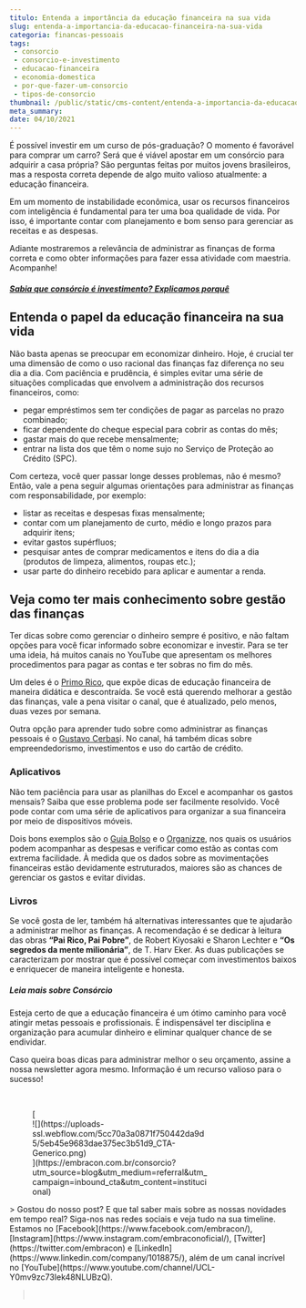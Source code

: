 ```yaml
---
titulo: Entenda a importância da educação financeira na sua vida
slug: entenda-a-importancia-da-educacao-financeira-na-sua-vida
categoria: financas-pessoais
tags:
 - consorcio
 - consorcio-e-investimento
 - educacao-financeira
 - economia-domestica
 - por-que-fazer-um-consorcio
 - tipos-de-consorcio
thumbnail: /public/static/cms-content/entenda-a-importancia-da-educacao-financeira-na-sua-vida.jpeg
meta_summary: 
date: 04/10/2021
---
```

É possível investir em um curso de pós-graduação? O momento é favorável para comprar um carro? Será que é viável apostar em um consórcio para adquirir a casa própria? São perguntas feitas por muitos jovens brasileiros, mas a resposta correta depende de algo muito valioso atualmente: a educação financeira.

Em um momento de instabilidade econômica, usar os recursos financeiros com inteligência é fundamental para ter uma boa qualidade de vida. Por isso, é importante contar com planejamento e bom senso para gerenciar as receitas e as despesas.

Adiante mostraremos a relevância de administrar as finanças de forma correta e como obter informações para fazer essa atividade com maestria. Acompanhe!

##### [Sabia que consórcio é investimento? Explicamos porquê](https://www.embracon.com.br/blog/8-motivos-que-comprovam-que-consorcio-e-investimento)

Entenda o papel da educação financeira na sua vida
--------------------------------------------------

Não basta apenas se preocupar em economizar dinheiro. Hoje, é crucial ter uma dimensão de como o uso racional das finanças faz diferença no seu dia a dia. Com paciência e prudência, é simples evitar uma série de situações complicadas que envolvem a administração dos recursos financeiros, como:

- pegar empréstimos sem ter condições de pagar as parcelas no prazo combinado;
- ficar dependente do cheque especial para cobrir as contas do mês;
- gastar mais do que recebe mensalmente;
- entrar na lista dos que têm o nome sujo no Serviço de Proteção ao Crédito (SPC).

Com certeza, você quer passar longe desses problemas, não é mesmo? Então, vale a pena seguir algumas orientações para administrar as finanças com responsabilidade, por exemplo:

- listar as receitas e despesas fixas mensalmente;
- contar com um planejamento de curto, médio e longo prazos para adquirir itens;
- evitar gastos supérfluos;
- pesquisar antes de comprar medicamentos e itens do dia a dia (produtos de limpeza, alimentos, roupas etc.);
- usar parte do dinheiro recebido para aplicar e aumentar a renda.

Veja como ter mais conhecimento sobre gestão das finanças
---------------------------------------------------------

Ter dicas sobre como gerenciar o dinheiro sempre é positivo, e não faltam opções para você ficar informado sobre economizar e investir. Para se ter uma ideia, há muitos canais no YouTube que apresentam os melhores procedimentos para pagar as contas e ter sobras no fim do mês.

Um deles é o [Primo Rico](https://www.youtube.com/user/thigas), que expõe dicas de educação financeira de maneira didática e descontraída. Se você está querendo melhorar a gestão das finanças, vale a pena visitar o canal, que é atualizado, pelo menos, duas vezes por semana.

Outra opção para aprender tudo sobre como administrar as finanças pessoais é o [Gustavo Cerbas](https://www.youtube.com/channel/UC_mSfchV-fgpPy-vuwML8_A)i. No canal, há também dicas sobre empreendedorismo, investimentos e uso do cartão de crédito.

### Aplicativos

Não tem paciência para usar as planilhas do Excel e acompanhar os gastos mensais? Saiba que esse problema pode ser facilmente resolvido. Você pode contar com uma série de aplicativos para organizar a sua financeira por meio de dispositivos móveis.

Dois bons exemplos são o [Guia Bolso](https://play.google.com/store/apps/details?id=br.com.guiabolso&hl=pt) e o [Organizze](https://www.organizze.com.br/), nos quais os usuários podem acompanhar as despesas e verificar como estão as contas com extrema facilidade. À medida que os dados sobre as movimentações financeiras estão devidamente estruturados, maiores são as chances de gerenciar os gastos e evitar dividas.

### Livros

Se você gosta de ler, também há alternativas interessantes que te ajudarão a administrar melhor as finanças. A recomendação é se dedicar à leitura das obras **“Pai Rico, Pai Pobre”**, de Robert Kiyosaki e Sharon Lechter e **“Os segredos da mente milionária”**, de T. Harv Eker. As duas publicações se caracterizam por mostrar que é possível começar com investimentos baixos e enriquecer de maneira inteligente e honesta.

##### Leia mais sobre Consórcio

Esteja certo de que a educação financeira é um ótimo caminho para você atingir metas pessoais e profissionais. É indispensável ter disciplina e organização para acumular dinheiro e eliminar qualquer chance de se endividar.

Caso queira boas dicas para administrar melhor o seu orçamento, assine a nossa newsletter agora mesmo. Informação é um recurso valioso para o sucesso!

‍

<figure class="w-richtext-figure-type-image w-richtext-align-center" style="max-width:310px">[<div>![](https://uploads-ssl.webflow.com/5cc70a3a0871f750442da9d5/5eb45e9683dae375ec3b51d9_CTA-Generico.png)</div>](https://embracon.com.br/consorcio?utm_source=blog&utm_medium=referral&utm_campaign=inbound_cta&utm_content=institucional)</figure>> Gostou do nosso post? E que tal saber mais sobre as nossas novidades em tempo real? Siga-nos nas redes sociais e veja tudo na sua timeline. Estamos no [Facebook](https://www.facebook.com/embracon/), [Instagram](https://www.instagram.com/embraconoficial/), [Twitter](https://twitter.com/embracon) e [LinkedIn](https://www.linkedin.com/company/1018875/), além de um canal incrível no [YouTube](https://www.youtube.com/channel/UCL-Y0mv9zc73Iek48NLUBzQ).

> ‍
